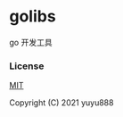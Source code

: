 # golibs
go 开发工具

### License

[MIT](https://opensource.org/licenses/MIT)

Copyright (C) 2021 yuyu888
